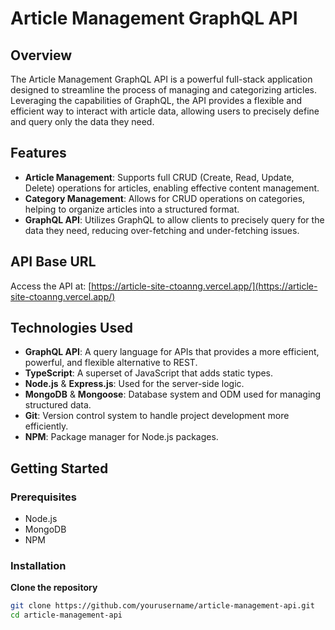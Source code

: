 # Article Management GraphQL API

## Overview

The Article Management GraphQL API is a powerful full-stack application designed to streamline the process of managing and categorizing articles. Leveraging the capabilities of GraphQL, the API provides a flexible and efficient way to interact with article data, allowing users to precisely define and query only the data they need.

## Features

- **Article Management**: Supports full CRUD (Create, Read, Update, Delete) operations for articles, enabling effective content management.
- **Category Management**: Allows for CRUD operations on categories, helping to organize articles into a structured format.
- **GraphQL API**: Utilizes GraphQL to allow clients to precisely query for the data they need, reducing over-fetching and under-fetching issues.

## API Base URL

Access the API at: [https://article-site-ctoanng.vercel.app/](https://article-site-ctoanng.vercel.app/)

## Technologies Used

- **GraphQL API**: A query language for APIs that provides a more efficient, powerful, and flexible alternative to REST.
- **TypeScript**: A superset of JavaScript that adds static types.
- **Node.js** & **Express.js**: Used for the server-side logic.
- **MongoDB** & **Mongoose**: Database system and ODM used for managing structured data.
- **Git**: Version control system to handle project development more efficiently.
- **NPM**: Package manager for Node.js packages.

## Getting Started

### Prerequisites

- Node.js
- MongoDB
- NPM

### Installation

**Clone the repository**

   ```bash
   git clone https://github.com/yourusername/article-management-api.git
   cd article-management-api

